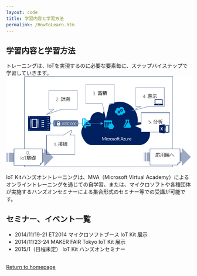 ```yaml
---
layout: code
title: 学習内容と学習方法
permalink: /HowToLearn.htm
---
```


## 学習内容と学習方法

トレーニングは、IoTを実現するのに必要な要素毎に、ステップバイステップで学習していきます。
<img src="images/LearningStep2.png">

IoT Kitハンズオントレーニングは、MVA（Microsoft Virtual Academy）によるオンライントレーニングを通じての自学習、または、マイクロソフトや各種団体が実施するハンズオンセミナーによる集合形式のセミナー等での受講が可能です。

## セミナー、イベント一覧

* 2014/11/19-21 ET2014 マイクロソフトブース IoT Kit 展示
* 2014/11/23-24 MAKER FAIR Tokyo IoT Kit 展示
* 2015/1（日程未定） IoT Kit ハンズオンセミナー　


<br/>
<a class="btn btn-default" href="index.htm" role="button">Return to homepage</a>
